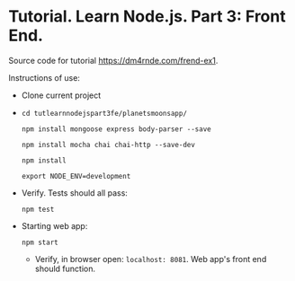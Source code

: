 
# Tutorial. Learn Node.js. Part 3: Front End.

Source code for tutorial https://dm4rnde.com/frend-ex1.


Instructions of use:

- Clone current project

- 	`cd tutlearnnodejspart3fe/planetsmoonsapp/`	
	
	`npm install mongoose express body-parser --save`
	
	`npm install mocha chai chai-http --save-dev`
	
	`npm install`
	
	`export NODE_ENV=development`

- Verify. Tests should all pass:

	`npm test`

- Starting web app:

	`npm start`
	
	- Verify, in browser open: `localhost: 8081`. Web app's front end should function.
	
	